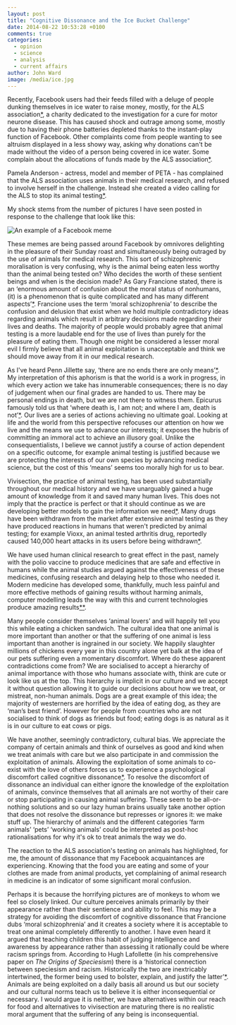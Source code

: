 ```yaml
---
layout: post
title: "Cognitive Dissonance and the Ice Bucket Challenge"
date: 2014-08-22 10:53:28 +0100
comments: true
categories: 
  - opinion
  - science
  - analysis
  - current affairs
author: John Ward
image: /media/ice.jpg
---
```

Recently, Facebook users had their feeds filled with a deluge of people dunking themselves in ice water to raise money, mostly, for the ALS association[*](http://www.alsa.org/ "A charity that gathers funds to further research into Amyotrophic lateral sclerosis and support those suffering from the disease"), a charity dedicated to the investigation for a cure for motor neurone disease. This has caused shock and outrage among some, mostly due to having their phone batteries<!--more--> depleted thanks to the instant-play function of Facebook. Other complaints come from people wanting to see altruism displayed in a less showy way, asking why donations can't be made without the video of a person being covered in ice water. Some complain about the allocations of funds made by the ALS association[*](http://ruthless-politics.com/fraction-als-donations-actually-go-research/ "Some sources are reporting figures such as only 28% of donations being spent on research by a charity primarily dedicated to research"). 

Pamela Anderson - actress, model and member of PETA - has complained that the ALS association uses animals in their medical research, and refused to involve herself in the challenge. Instead she created a video calling for the ALS to stop its animal testing[*](http://www.independent.co.uk/news/people/pamela-anderson-rejects-ice-bucket-challenge-because-of-als-experiments-on-animals-mice-had-holes-drilled-into-their-skulls-9685445.html "An article for the Independant documenting Anderson’s stance").

My shock stems from the number of pictures I have seen posted in response to the challenge that look like this:

<img src="/media/figures/icebucket/when-you-do-this.jpg" class="figure" title="An example of a Facebook meme" />
 
These memes are being passed around Facebook by omnivores delighting in the pleasure of their Sunday roast and simultaneously being outraged by the use of animals for medical research.  This sort of schizophrenic moralisation is very confusing, why is the animal being eaten less worthy than the animal being tested on? Who decides the worth of these sentient beings and when is the decision made? As Gary Francione stated, there is an ‘enormous amount of confusion about the moral status of nonhumans, (it) is a phenomenon that is quite complicated and has many different aspects’[*](http://www.abolitionistapproach.com/a-note-on-moral-schizophrenia/#.VBKt6_ldWa9 "Francione introduces the concept of moral schizophrenia in his landmark animal rights text 'Introduction to Animal Rights: Your Child or the Dog?' and elaborates in a blog post"). Francione uses the term ‘moral schizophrenia’ to describe the confusion and delusion that exist when we hold multiple contradictory ideas regarding animals which result in arbitrary decisions made regarding their lives and deaths. The majority of people would probably agree that animal testing is a more laudable end for the use of lives than purely for the pleasure of eating them. Though one might be considered a lesser moral evil I firmly believe that all animal exploitation is unacceptable and think we should move away from it in our medical research.  

As I've heard Penn Jillette say, ‘there are no ends there are only means’[*](https://twitter.com/pennjillette/status/10848810384 "It is such a common refrain it could be considered one of Jillette’s catchprases, although I’m sure the sentiment has been expressed by many. One example in a tweet from Jillette"). My interpretation of this aphorism is that the world is a work in progress, in which every action we take has innumerable consequences; there is no day of judgement when our final grades are handed to us. There may be personal endings in death, but we are not there to witness them. Epicurus famously told us that ‘where death is, I am not; and where I am, death is not’[*](http://en.wikipedia.org/wiki/Epicurus "A brief introducion to Epicurus’ philosophy can be found on his Wikipedia page"). Our lives are a series of actions achieving no ultimate goal. Looking at life and the world from this perspective refocuses our attention on how we live and the means we use to advance our interests; it exposes the hubris of committing an immoral act to achieve an illusory goal. Unlike the consequentialists, I believe we cannot justify a course of action dependent on a specific outcome, for example animal testing is justified because we are protecting the interests of our own species by advancing medical science, but the cost of this ‘means’ seems too morally high for us to bear. 

Vivisection, the practice of animal testing, has been used substantially throughout our medical history and we have unarguably gained a huge amount of knowledge from it and saved many human lives. This does not imply that the practice is perfect or that it should continue as we are developing better models to gain the information we need[*](http://www.ncbi.nlm.nih.gov/pubmed/19453215 "An article from Pub Med detailing the emerging use of computer models as an alternative for animal models in reserch"). Many drugs have been withdrawn from the market after extensive animal testing as they have produced reactions in humans that weren't predicted by animal testing; for example Vioxx, an animal tested arthritis drug, reportedly caused 140,000 heart attacks in its users before being withdrawn[*](http://www.animalaid.org.uk/h/n/campaigns/experiments/all/730/ "Of course anecdotes like these do not prove that animal testing is useless, but they do undermine claims that it is infalliable and suggest research into developing better models would be advisable even if there were no ethical concerns with vivisection").

We have used human clinical research to  great effect in the past, namely with the polio vaccine to produce medicines that are safe and effective in humans while the animal studies argued against the effectiveness of these medicines, confusing research and delaying help to those who needed it.  Modern medicine has developed some, thankfully, much less painful and more effective methods of gaining results without harming animals, computer modelling leads the way with this and current technologies produce amazing results[*](http://angryhippie.info/ask-science-dude-animal-testing "A through and intellectually honest overview of animal testing from a vegan perspective is presented in podcast form")[*](http://www.aavs.org/site/c.bkLTKfOSLhK6E/b.6457015/k.CAC4/Animal_Research_Alternatives.htm#.VBhzGvldWa8 "More information on alternatives to animal testing are presented here").

Many people consider themselves ‘animal lovers’ and will happily tell you this while eating a chicken sandwich. The cultural idea that one animal is more important than another or that the suffering of one animal is less important than another is ingrained in our society. We happily slaughter millions of chickens every year in this country alone yet balk at the idea of our pets suffering even a momentary discomfort. Where do these apparent contradictions come from?  We are socialised to accept a hierarchy of animal importance with those who humans associate with, think are cute or look like us at the top. This hierarchy is implicit in our culture and we accept it without question allowing it to guide our decisions about how we treat, or mistreat, non-human animals. Dogs are a great example of this idea; the majority of westerners are horrified by the idea of eating dog, as they are ‘man’s best friend’.  However for people from countries who are not socialised to think of dogs as friends but food; eating dogs is as natural as it is in our culture to eat cows or pigs. 

We have another, seemingly contradictory, cultural bias. We appreciate the company of certain animals and think of ourselves as good and kind when we treat animals with care but we also participate in and commission the exploitation of animals. Allowing the exploitation of some animals to co-exist with the love of others forces us to experience a psychological discomfort called cognitive dissonance[*](https://en.wikipedia.org/wiki/Cognitive_dissonance "Wikipedia article explaining cognitive dissonance"). To resolve the discomfort of dissonance an individual can either ignore the knowledge of the exploitation of animals, convince themselves that all animals are not worthy of their care or stop participating in causing animal suffering. These seem to be all-or-nothing solutions and so our lazy human brains usually take another option that does not resolve the dissonance but represses or ignores it: we make stuff up. The hierarchy of animals and the different categories ‘farm animals’ ‘pets’ ‘working animals’ could be interpreted as post-hoc rationalisations for why it's ok to treat animals the way we do.

The reaction to the ALS association's testing on animals has highlighted, for me, the amount of dissonance that my Facebook acquaintances are experiencing. Knowing that the food you are eating and some of your clothes are made from animal products, yet complaining of animal research in medicine is an indicator of some significant moral confusion.  

Perhaps it is because the horrifying pictures are of monkeys to whom we feel so closely linked. Our culture perceives animals primarily by their appearance rather than their sentience and ability to feel. This may be a strategy for avoiding the discomfort of cognitive dissonance that Francione dubs ‘moral schizophrenia’ and it creates a society where it is acceptable to treat one animal completely differently to another. I have even heard it argued that teaching children this habit of judging intelligence and awareness by appearance rather than assessing it rationally could be where racism springs from. According to Hugh Lafollette (in his comprehensive paper on *The Origins of Speciesism*) there is a ‘historical connection between speciesism and racism. Historically the two are inextricably intertwined, the former being used to bolster, explain, and justify the latter’[*](http://www.hughlafollette.com/papers/SPECIES.HTM "The Origins of Speciesism is available here and is highly reccomended for those interested in the concept of speciesm and its consequences"). Animals are being exploited on a daily basis all around us but our society and our cultural norms teach us to believe it is either inconsequential or necessary.  I would argue it is neither, we have alternatives within our reach for food and alternatives to vivisection are maturing there is no realistic moral argument that the suffering of any being is inconsequential.
